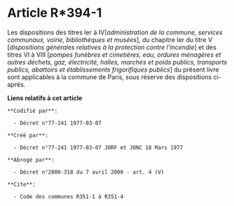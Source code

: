 # Article R*394-1

Les dispositions des titres Ier à IV[*administration de la commune, services communaux, voirie, bibliothèques et musées*], du
chapitre Ier du titre V [*dispositions générales relatives à la protection contre l'incendie*] et des titres VI à VIII
[*pompes funèbres et cimetières, eau, ordures ménagères et autres déchets, gaz, électricité, halles, marchés et poids
publics, transports publics, abattoirs et établissements frigorifiques publics*] du présent livre sont applicables à la
commune de Paris, sous réserve des dispositions ci-après.

**Liens relatifs à cet article**

	**Codifié par**:

	  - Décret n°77-241 1977-03-07

	**Créé par**:

	  - Décret n°77-241 1977-03-07 JORF et JONC 18 Mars 1977

	**Abrogé par**:

	  - Décret n°2000-318 du 7 avril 2000 - art. 4 (V)

	**Cite**:

	  - Code des communes R351-1 à R351-4
